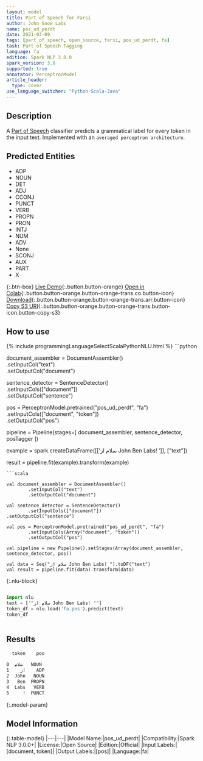 ```yaml
---
layout: model
title: Part of Speech for Farsi
author: John Snow Labs
name: pos_ud_perdt
date: 2021-03-09
tags: [part_of_speech, open_source, farsi, pos_ud_perdt, fa]
task: Part of Speech Tagging
language: fa
edition: Spark NLP 3.0.0
spark_version: 3.0
supported: true
annotator: PerceptronModel
article_header:
  type: cover
use_language_switcher: "Python-Scala-Java"
---
```


## Description

A [Part of Speech](https://en.wikipedia.org/wiki/Part_of_speech) classifier predicts a grammatical label for every token in the input text. Implemented with an `averaged perceptron architecture`.

## Predicted Entities

- ADP
- NOUN
- DET
- ADJ
- CCONJ
- PUNCT
- VERB
- PROPN
- PRON
- INTJ
- NUM
- ADV
- None
- SCONJ
- AUX
- PART
- X

{:.btn-box}
[Live Demo](https://demo.johnsnowlabs.com/public/GRAMMAR_EN/){:.button.button-orange}
[Open in Colab](https://colab.research.google.com/github/JohnSnowLabs/spark-nlp-workshop/blob/master/tutorials/streamlit_notebooks/GRAMMAR_EN.ipynb){:.button.button-orange.button-orange-trans.co.button-icon}
[Download](https://s3.amazonaws.com/auxdata.johnsnowlabs.com/public/models/pos_ud_perdt_fa_3.0.0_3.0_1615292265373.zip){:.button.button-orange.button-orange-trans.arr.button-icon}
[Copy S3 URI](s3://auxdata.johnsnowlabs.com/public/models/pos_ud_perdt_fa_3.0.0_3.0_1615292265373.zip){:.button.button-orange.button-orange-trans.button-icon.button-copy-s3}

## How to use



<div class="tabs-box" markdown="1">
{% include programmingLanguageSelectScalaPythonNLU.html %}
```python

document_assembler = DocumentAssembler() \
  .setInputCol("text") \
  .setOutputCol("document")

sentence_detector = SentenceDetector() \
  .setInputCols(["document"]) \
  .setOutputCol("sentence")

pos = PerceptronModel.pretrained("pos_ud_perdt", "fa") \
  .setInputCols(["document", "token"]) \
  .setOutputCol("pos")

pipeline = Pipeline(stages=[
  document_assembler,
  sentence_detector,
  posTagger
])

example = spark.createDataFrame([['سلام از John Ben Labs! ']], ["text"])

result = pipeline.fit(example).transform(example)


```
```scala

val document_assembler = DocumentAssembler()
        .setInputCol("text")
        .setOutputCol("document")

val sentence_detector = SentenceDetector()
        .setInputCols(["document"])
.setOutputCol("sentence")

val pos = PerceptronModel.pretrained("pos_ud_perdt", "fa")
        .setInputCols(Array("document", "token"))
        .setOutputCol("pos")

val pipeline = new Pipeline().setStages(Array(document_assembler, sentence_detector, pos))

val data = Seq("سلام از John Ben Labs! ").toDF("text")
val result = pipeline.fit(data).transform(data)

```

{:.nlu-block}
```python

import nlu
text = [""سلام از John Ben Labs! ""]
token_df = nlu.load('fa.pos').predict(text)
token_df
    
```
</div>

## Results

```bash
  token    pos
              
0  سلام   NOUN
1    از    ADP
2  John   NOUN
3   Ben  PROPN
4  Labs   VERB
5     !  PUNCT
```

{:.model-param}
## Model Information

{:.table-model}
|---|---|
|Model Name:|pos_ud_perdt|
|Compatibility:|Spark NLP 3.0.0+|
|License:|Open Source|
|Edition:|Official|
|Input Labels:|[document, token]|
|Output Labels:|[pos]|
|Language:|fa|